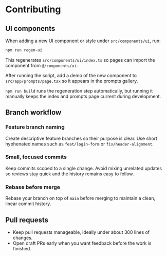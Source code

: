 # Contributing

## UI components

When adding a new UI component or style under `src/components/ui`, run:

```bash
npm run regen-ui
```

This regenerates `src/components/ui/index.ts` so pages can import the component from `@/components/ui`.

After running the script, add a demo of the new component to `src/app/prompts/page.tsx` so it appears in the prompts gallery.

`npm run build` runs the regeneration step automatically, but running it manually keeps the index and prompts page current during development.

## Branch workflow

### Feature branch naming

Create descriptive feature branches so their purpose is clear. Use short hyphenated names such as `feat/login-form` or `fix/header-alignment`.

### Small, focused commits

Keep commits scoped to a single change. Avoid mixing unrelated updates so reviews stay quick and the history remains easy to follow.

### Rebase before merge

Rebase your branch on top of `main` before merging to maintain a clean, linear commit history.

## Pull requests

- Keep pull requests manageable, ideally under about 300 lines of changes.
- Open draft PRs early when you want feedback before the work is finished.
